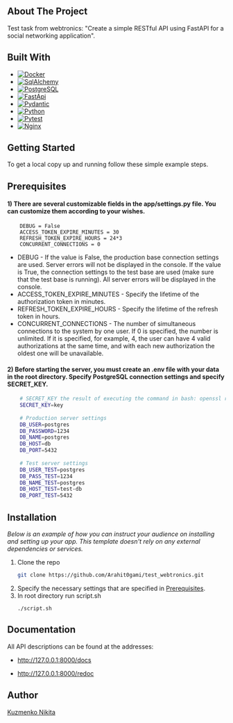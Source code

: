 
<!-- ABOUT THE PROJECT -->
## About The Project

Test task from webtronics: "Create a simple RESTful API using FastAPI for a social networking application".



## Built With


* [![Docker][docker.com]][Docker-url]
* [![SqlAlchemy][sqlalchemy.org]][sqlalchemy-url]
* [![PostgreSQL][postgresql.org]][Postgresql-url]
* [![FastApi][fastapi.tiangolo.com]][Fastapi-url]
* [![Pydantic][docs.pydantic.dev]][Pydantic-url]
* [![Python][Python.org]][Python-url]
* [![Pytest][docs.pytest.org]][Pytest-url]
* [![Nginx][nginx.org]][Nginx-url]

<!-- GETTING STARTED -->
## Getting Started

To get a local copy up and running follow these simple example steps.

## Prerequisites

#### 1) There are several customizable fields in the app/settings.py file. You can customize them according to your wishes.
```
    DEBUG = False
    ACCESS_TOKEN_EXPIRE_MINUTES = 30
    REFRESH_TOKEN_EXPIRE_HOURS = 24*3
    CONCURRENT_CONNECTIONS = 0
```
- DEBUG - If the value is False, the production base connection settings are used. Server errors will not be displayed in the console. 
If the value is True, the connection settings to the test base are used (make sure that the test base is running). All server errors will be displayed in the console.
- ACCESS_TOKEN_EXPIRE_MINUTES - Specify the lifetime of the authorization token in minutes.
- REFRESH_TOKEN_EXPIRE_HOURS - Specify the lifetime of the refresh token in hours.
- CONCURRENT_CONNECTIONS - The number of simultaneous connections to the system by one user. If 0 is specified, the number is unlimited. 
If it is specified, for example, 4, the user can have 4 valid authorizations at the same time, and with each new authorization the oldest one will be unavailable.

#### 2) Before starting the server, you must create an .env file with your data in the root directory. Specify PostgreSQL connection settings and specify SECRET_KEY.

```bash
    # SECRET_KEY the result of executing the command in bash: openssl rand -hex 32
    SECRET_KEY=key
    
    # Production server settings
    DB_USER=postgres
    DB_PASSWORD=1234
    DB_NAME=postgres
    DB_HOST=db
    DB_PORT=5432
    
    # Test server settings
    DB_USER_TEST=postgres
    DB_PASS_TEST=1234
    DB_NAME_TEST=postgres
    DB_HOST_TEST=test-db
    DB_PORT_TEST=5432

```

## Installation

_Below is an example of how you can instruct your audience on installing and setting up your app. This template doesn't rely on any external dependencies or services._

1. Clone the repo
   ```bash
   git clone https://github.com/Arahit0gami/test_webtronics.git
   ```
2. Specify the necessary settings that are specified in [Prerequisites](#prerequisites).
3. In root directory run script.sh
   ```
   ./script.sh
   ```


## Documentation

All API descriptions can be found at the addresses:

- <http://127.0.0.1:8000/docs>

- <http://127.0.0.1:8000/redoc>


## Author
[Kuzmenko Nikita](https://github.com/Arahit0gami)


<!-- MARKDOWN LINKS & IMAGES -->
<!-- https://www.markdownguide.org/basic-syntax/#reference-style-links -->
[fastapi.tiangolo.com]: https://img.shields.io/badge/FastAPI-0.101.0-green?style=plastic&logo=FastAPI
[Fastapi-url]: https://fastapi.tiangolo.com
[Python.org]: https://img.shields.io/badge/Python-3.11.0-green?style=plastic&logo=python
[Python-url]: https://python.org
[sqlalchemy.org]: https://img.shields.io/badge/SQLAlchemy-2.0.19-green?style=plastic&logo=SqlAlchemy
[sqlalchemy-url]: https://sqlalchemy.org 
[postgresql.org]: https://img.shields.io/badge/PostgreSQL-15.0-green?style=plastic&logo=postgresql
[Postgresql-url]: https://postgresql.org
[docs.pytest.org]: https://img.shields.io/badge/Pytest-7.4.0-green?style=plastic&logo=pytest
[Pytest-url]: https://docs.pytest.org
[docker.com]: https://img.shields.io/badge/Docker--compose-3.8-green?style=plastic&logo=docker
[Docker-url]: https://docker.com
[nginx.org]: https://img.shields.io/badge/Nginx-3.8-green?style=plastic&logo=nginx
[Nginx-url]: https://nginx.org
[docs.pydantic.dev]: https://img.shields.io/badge/Pydantic-2.1.1-green?style=plastic&logo=pydantic
[Pydantic-url]: https://docs.pydantic.dev
